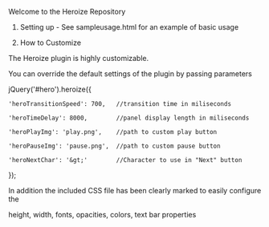 Welcome to the Heroize Repository

1. Setting up - See sampleusage.html for an example of basic usage

2. How to Customize

The Heroize plugin is highly customizable.

You can override the default settings of the plugin by passing parameters

jQuery('#hero').heroize({

	'heroTransitionSpeed': 700,   //transition time in miliseconds

    'heroTimeDelay': 8000,		  //panel display length in miliseconds

    'heroPlayImg': 'play.png',	  //path to custom play button	

    'heroPauseImg': 'pause.png',  //path to custom pause button

    'heroNextChar': '&gt;'        //Character to use in "Next" button

});

In addition the included CSS file has been clearly marked to easily configure the 

height, width, fonts, opacities, colors, text bar properties
